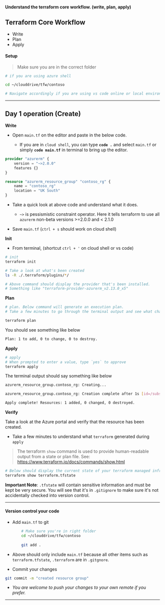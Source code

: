 #### Understand the terraform core workflow. (write, plan, apply)

## Terraform Core Workflow

* Write
* Plan 
* Apply


#### Setup

> Make sure you are in the correct folder

```bash
# if you are using azure shell

cd ~/clouddrive/tfw/contoso

# Navigate accordingly if you are using vs code online or local environment
```

---

## Day 1 operation (Create)

**Write**

* Open `main.tf` on the editor and paste in the below code. 

    * If you are in `cloud shell`, you can type **`code .`** and select `main.tf` or simply **`code main.tf`** in terminal to bring up the editor.

```terraform
provider "azurerm" {
    version = "~>2.0.0"
    features {}    
}

resource "azurerm_resource_group" "contoso_rg" {
    name = "contoso_rg"
    location = "UK South"
}
```

* Take a quick look at above code and understand what it does.

    * `~>` is pessismistic constraint operator. Here it tells terraform to use all `azurerm` non-beta versions >=2.0.0 and < 2.1.0

* Save `main.tf` (`ctrl + s` should work on cloud shell)

**Init**

* From terminal, (shortcut `ctrl + '` on cloud shell or vs code)

```bash
# init
terraform init

# Take a look at what's been created    
ls -R ./.terraform/plugins/*/    

# Above command should display the provider that's been installed. 
# Something like "terraform-provider-azurerm_v2.13.0_x5"

```
**Plan**

```bash
# plan. Below command will generate an execution plan.
# Take a few minutes to go through the terminal output and see what changes will be applied

terraform plan
```  

You should see something like below
    
```bash
Plan: 1 to add, 0 to change, 0 to destroy.
```

**Apply**

```bash
# apply
# When prompted to enter a value, type `yes` to approve
terraform apply
```


The terminal output should say something like below

```bash
azurerm_resource_group.contoso_rg: Creating...

azurerm_resource_group.contoso_rg: Creation complete after 1s [id=/subscriptions/.../resourceGroups/contoso_rg]

Apply complete! Resources: 1 added, 0 changed, 0 destroyed.
```

**Verify**

Take a look at the Azure portal and verify that the resource has been created.

*  Take a few minutes to understand what `terraform` generated during `apply`

> The terraform `show` command is used to provide human-readable output from a state or plan file. See: https://www.terraform.io/docs/commands/show.html

```bash
# Below should display the current state of your terraform managed infrastructure    
terraform show terraform.tfstate
```
**Important Note**: `.tfstate` will contain sensitive information and must be kept be very secure. You will see that it's in `.gitignore` to make sure it's not accidentally checked into version control.

---

#### Version control your code 

* Add `main.tf` to git

    ```bash
        # Make sure you're in right folder
        cd ~/clouddrive/tfw/contoso
        
        git add .
    ```

* Above should only include `main.tf` because all other items such as `terraform.tfstate`, `.terraform` are in `.gitgnore`. 

* Commit your changes

```bash
git commit -m "created resource group"
```

* _You are welcome to push your changes to your own remote if you prefer._

---






